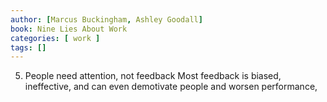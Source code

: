 ```yaml
---
author: [Marcus Buckingham, Ashley Goodall]
book: Nine Lies About Work
categories: [ work ]
tags: []
---
```

5. People need attention, not feedback
Most feedback is biased, ineffective, and can even demotivate people and worsen performance,
